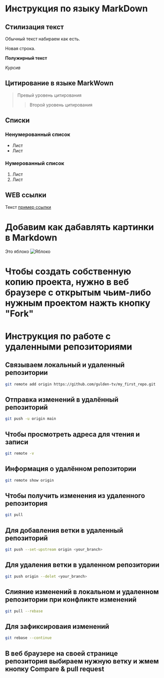 # Инструкция по языку MarkDown

## Стилизация текст
Обычный текст набираем как есть.

Новая строка.

**Полужирный текст**

*Курсив*

## Цитирование в языке MarkWown
> Превый уровень цитирования
>> Второй уровень цитирования

## Списки
### Ненумерованный список
* Лист
* Лист

### Нумерованный список
1. Лист
2. Лист

## WEB ссылки
Текст [пример ссылки](http.example.com "Всплывающая подсказка")

# Добавим как дабавлять картинки в Markdown
Это яблоко
![Яблоко](geekbrains.png)

# Чтобы создать собственную копию проекта, нужно в веб браузере с открытым чьим-либо нужным проектом нажть кнопку **"Fork"**

# Инструкция по работе с удаленными репозиториями

## Связываем локальный и удаленный репозитории
```sh
git remote add origin https://github.com/gulden-tv/my_first_repo.git
```
## Отправка изменений в удалённый репозиторий
```sh
git push -u origin main
```
## Чтобы просмотреть адреса для чтения и записи
```sh
git remote -v
```
## Информация о удалённом репозитории
```sh
git remote show origin
```
## Чтобы получить изменения из удаленного репозитория
```sh
git pull
```
## Для добавления ветки в удаленный репозиторий
```sh
git push --set-upstream origin <your_branch>
```
## Для удаления ветки в удаленном репозитории
```sh
git push origin --delet <your_branch>
```
## Слияние изменений в локальном и удаленном репозитории при конфликте изменений
```sh
git pull --rebase
```
## Для зафиксироваия изменений
```sh
git rebase --continue
```
## В веб браузере на своей странице репозитория выбираем нужную ветку и жмем кнопку **Compare & pull request**

